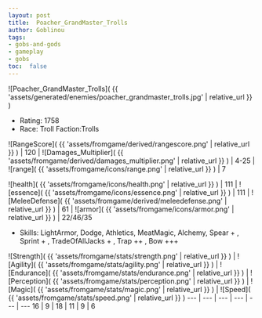 ```yaml
---
layout: post
title:  Poacher_GrandMaster_Trolls
author: Goblinou
tags:
- gobs-and-gods
- gameplay
- gobs
toc:  false
---
```


![Poacher_GrandMaster_Trolls]( {{ 'assets/generated/enemies/poacher_grandmaster_trolls.jpg' | relative_url }} )
- Rating: 1758
- Race: Troll  Faction:Trolls

![RangeScore]( {{ 'assets/fromgame/derived/rangescore.png' | relative_url }} ) | 120 | ![Damages_Multiplier]( {{ 'assets/fromgame/derived/damages_multiplier.png' | relative_url }} ) | 4-25 | ![range]( {{ 'assets/fromgame/icons/range.png' | relative_url }} ) | 7


![health]( {{ 'assets/fromgame/icons/health.png' | relative_url }} ) | 111 | ![essence]( {{ 'assets/fromgame/icons/essence.png' | relative_url }} ) | 111 | ![MeleeDefense]( {{ 'assets/fromgame/derived/meleedefense.png' | relative_url }} ) | 61 | ![armor]( {{ 'assets/fromgame/icons/armor.png' | relative_url }} ) | 22/46/35

* Skills: LightArmor, Dodge, Athletics, MeatMagic, Alchemy, Spear + , Sprint + , TradeOfAllJacks + , Trap ++ , Bow +++ 

![Strength]( {{ 'assets/fromgame/stats/strength.png' | relative_url }} ) | ![Agility]( {{ 'assets/fromgame/stats/agility.png' | relative_url }} ) | ![Endurance]( {{ 'assets/fromgame/stats/endurance.png' | relative_url }} ) | ![Perception]( {{ 'assets/fromgame/stats/perception.png' | relative_url }} ) | ![Magic]( {{ 'assets/fromgame/stats/magic.png' | relative_url }} ) | ![Speed]( {{ 'assets/fromgame/stats/speed.png' | relative_url }} )
--- | --- | --- | --- | --- | ---
16 | 9 | 18 | 11 | 9 | 6
